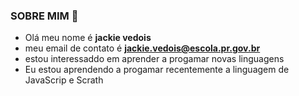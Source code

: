 ### SOBRE MIM 👋
                 
-  Olá meu nome é **jackie vedois**
-  meu email de contato é **jackie.vedois@escola.pr.gov.br**
-  estou interessaddo em aprender a progamar novas linguagens
-  Eu estou aprendendo a progamar recentemente a linguagem de JavaScrip e Scrath
